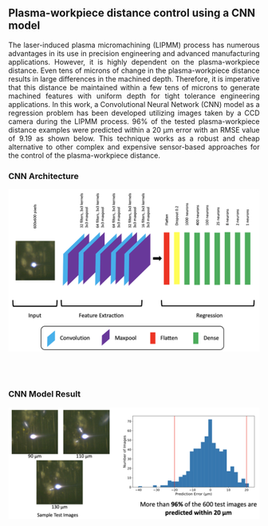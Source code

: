 ## Plasma-workpiece distance control using a CNN model

<div style="text-align: justify">
The laser-induced plasma micromachining (LIPMM) process has numerous advantages in its use in precision engineering and advanced manufacturing applications. However, it is highly dependent on the plasma-workpiece distance. Even tens of microns of change in the plasma-workpiece distance results in large differences in the machined depth. Therefore, it is imperative that this distance be maintained within a few tens of microns to generate machined features with uniform depth for tight tolerance engineering applications. In this work, a Convolutional Neural Network (CNN) model as a regression problem has been developed utilizing images taken by a CCD camera during the LIPMM process. 96% of the tested plasma-workpiece distance examples were predicted within a 20 μm error with an RMSE value of 9.19 as shown below. This technique works as a robust and cheap alternative to other complex and expensive sensor-based approaches for the control of the plasma-workpiece distance.
</div>

### CNN Architecture
![Architecture](Images/CNN_architecture.png)

<br>
<br>

### CNN Model Result
![Result](Images/CNN_result.png)
